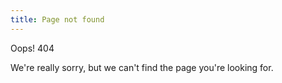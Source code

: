 ```yaml
---
title: Page not found
---
```


Oops! 404

We're really sorry, but we can't find the page you're looking for.
